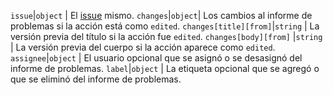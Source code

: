 `issue`|`object` | El [issue](/v3/issues) mismo. `changes`|`object`| Los cambios al informe de problemas si la acción está como `edited`. `changes[title][from]`|`string` | La versión previa del título si la acción fue `edited`. `changes[body][from]` |`string` | La versión previa del cuerpo si la acción aparece como `edited`. `assignee`|`object` | El usuario opcional que se asignó o se desasignó del informe de problemas. `label`|`object` | La etiqueta opcional que se agregó o que se eliminó del informe de problemas.